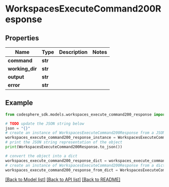 # WorkspacesExecuteCommand200Response


## Properties

Name | Type | Description | Notes
------------ | ------------- | ------------- | -------------
**command** | **str** |  |
**working_dir** | **str** |  |
**output** | **str** |  |
**error** | **str** |  |

## Example

```python
from codesphere_sdk.models.workspaces_execute_command200_response import WorkspacesExecuteCommand200Response

# TODO update the JSON string below
json = "{}"
# create an instance of WorkspacesExecuteCommand200Response from a JSON string
workspaces_execute_command200_response_instance = WorkspacesExecuteCommand200Response.from_json(json)
# print the JSON string representation of the object
print(WorkspacesExecuteCommand200Response.to_json())

# convert the object into a dict
workspaces_execute_command200_response_dict = workspaces_execute_command200_response_instance.to_dict()
# create an instance of WorkspacesExecuteCommand200Response from a dict
workspaces_execute_command200_response_from_dict = WorkspacesExecuteCommand200Response.from_dict(workspaces_execute_command200_response_dict)
```
[[Back to Model list]](../README.md#documentation-for-models) [[Back to API list]](../README.md#documentation-for-api-endpoints) [[Back to README]](../README.md)

